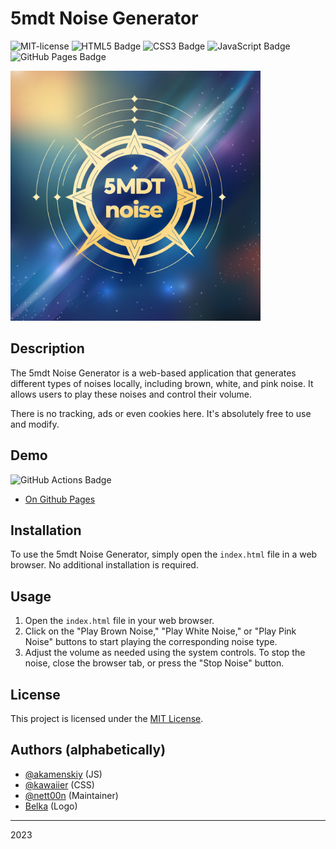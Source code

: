 # 5mdt Noise Generator

![MIT-license](https://img.shields.io/badge/License-MIT-ECD53F?&logoColor=000&style=flat-square)
![HTML5 Badge](https://img.shields.io/badge/HTML5-E34F26?logo=html5&logoColor=fff&style=flat-square)
![CSS3 Badge](https://img.shields.io/badge/CSS3-1572B6?logo=css3&logoColor=fff&style=flat-square)
![JavaScript Badge](https://img.shields.io/badge/JavaScript-F7DF1E?logo=javascript&logoColor=000&style=flat-square)
![GitHub Pages Badge](https://img.shields.io/badge/GitHub%20Pages-222?logo=githubpages&logoColor=fff&style=flat-square)

<img src = "logo_color.jpg" width = "400" height = "400" alt = "Logo by Belka">

## Description

The 5mdt Noise Generator is a web-based application that generates different types of noises locally, including brown, white, and pink noise. It allows users to play these noises and control their volume.

There is no tracking, ads or even cookies here. It's absolutely free to use and modify.

## Demo

![GitHub Actions Badge](https://github.com/5mdt/noise/actions/workflows/build.yml/badge.svg?branch=main)

- [On Github Pages](https://5mdt.github.io/noise/)

## Installation

To use the 5mdt Noise Generator, simply open the `index.html` file in a web browser. No additional installation is required.

## Usage

1. Open the `index.html` file in your web browser.
2. Click on the "Play Brown Noise," "Play White Noise," or "Play Pink Noise" buttons to start playing the corresponding noise type.
3. Adjust the volume as needed using the system controls.
To stop the noise, close the browser tab, or press the "Stop Noise" button.

## License

This project is licensed under the [MIT License](LICENSE).

## Authors (alphabetically)

- [@akamenskiy](https://github.com/akamenskiy) (JS)
- [@kawaiier](https://github.com/kawaiier) (CSS)
- [@nett00n](https://github.com/nett00n) (Maintainer)
- [Belka](https://www.behance.net/levichevatn) (Logo)

---

2023

